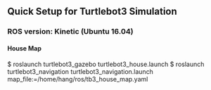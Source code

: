 ## Quick Setup for Turtlebot3 Simulation

### ROS version: Kinetic (Ubuntu 16.04)

#### House Map

$ roslaunch turtlebot3_gazebo turtlebot3_house.launch
$ roslaunch turtlebot3_navigation turtlebot3_navigation.launch map_file:=/home/hang/ros/tb3_house_map.yaml
